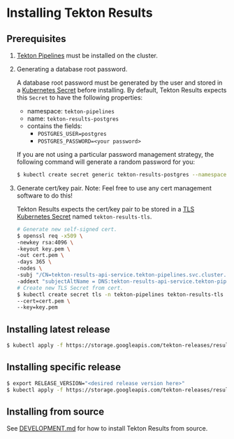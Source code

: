 # Installing Tekton Results

## Prerequisites

1. [Tekton Pipelines](https://github.com/tektoncd/pipeline/blob/main/docs/install.md)
   must be installed on the cluster.
2. Generating a database root password.

   A database root password must be generated by the user and stored in a
   [Kubernetes Secret](https://kubernetes.io/docs/concepts/configuration/secret/)
   before installing. By default, Tekton Results expects this `Secret` to have
   the following properties:

   - namespace: `tekton-pipelines`
   - name: `tekton-results-postgres`
   - contains the fields:
     - `POSTGRES_USER=postgres`
     - `POSTGRES_PASSWORD=<your password>`

   If you are not using a particular password management strategy, the following
   command will generate a random password for you:

   ```sh
   $ kubectl create secret generic tekton-results-postgres --namespace="tekton-pipelines" --from-literal=POSTGRES_USER=postgres --from-literal=POSTGRES_PASSWORD=$(openssl rand -base64 20)
   ```

3. Generate cert/key pair. Note: Feel free to use any cert management software
   to do this!

   Tekton Results expects the cert/key pair to be stored in a
   [TLS Kubernetes Secret](https://kubernetes.io/docs/concepts/configuration/secret/#tls-secrets) named `tekton-results-tls`.

   ```sh
   # Generate new self-signed cert.
   $ openssl req -x509 \
   -newkey rsa:4096 \
   -keyout key.pem \
   -out cert.pem \
   -days 365 \
   -nodes \
   -subj "/CN=tekton-results-api-service.tekton-pipelines.svc.cluster.local" \
   -addext "subjectAltName = DNS:tekton-results-api-service.tekton-pipelines.svc.cluster.local"
   # Create new TLS Secret from cert.
   $ kubectl create secret tls -n tekton-pipelines tekton-results-tls \
   --cert=cert.pem \
   --key=key.pem
   ```

## Installing latest release

```sh
$ kubectl apply -f https://storage.googleapis.com/tekton-releases/results/previous/v0.3.0/release.yaml
```

## Installing specific release

```sh
$ export RELEASE_VERSION="<desired release version here>"
$ kubectl apply -f https://storage.googleapis.com/tekton-releases/results/previous/${RELEASE_VERSION}/release.yaml
```

## Installing from source

See [DEVELOPMENT.md](DEVELOPMENT.md) for how to install Tekton Results from
source.
